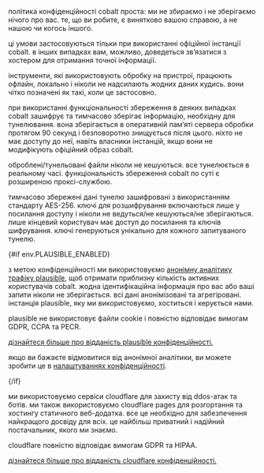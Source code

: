 <script lang="ts">
    import env from "$lib/env";
    import { t } from "$lib/i18n/translations";

    import SectionHeading from "$components/misc/SectionHeading.svelte";
</script>

<section id="general">
<SectionHeading
    title={$t("about.heading.general")}
    sectionId="general"
/>

політика конфіденційності cobalt проста: ми не збираємо і не зберігаємо нічого про вас. те, що ви робите, є винятково вашою справою, а не нашою чи когось іншого.

ці умови застосовуються тільки при використанні офіційної інстанції cobalt. в інших випадках вам, можливо, доведеться зв’язатися з хостером для отримання точної інформації.
</section>

<section id="local">
<SectionHeading
    title={$t("about.heading.local")}
    sectionId="local"
/>

інструменти, які використовують обробку на пристрої, працюють офлайн, локально і ніколи не надсилають жодних даних кудись. вони чітко позначені як такі, коли це застосовно.
</section>

<section id="saving">
<SectionHeading
    title={$t("about.heading.saving")}
    sectionId="saving"
/>

при використанні функціональності збереження в деяких випадках cobalt зашифрує та тимчасово зберігає інформацію, необхідну для тунелювання. вона зберігається в оперативній пам’яті сервера обробки протягом 90 секунд і безповоротно знищується після цього. ніхто не має доступу до неї, навіть власники інстанцій, якщо вони не модифікують офіційний образ cobalt.

оброблені/тунельовані файли ніколи не кешуються. все тунелюється в реальному часі. функціональність збереження cobalt по суті є розширеною проксі-службою.
</section>

<section id="encryption">
<SectionHeading
    title={$t("about.heading.encryption")}
    sectionId="encryption"
/>

тимчасово збережені дані тунелю зашифровані з використанням стандарту AES-256. ключі для розшифрування включаються лише у посилання доступу і ніколи не ведуться/не кешуються/не зберігаються. лише кінцевий користувач має доступ до посилання та ключів шифрування. ключі генеруються унікально для кожного запитуваного тунелю.
</section>

{#if env.PLAUSIBLE_ENABLED}
<section id="plausible">
<SectionHeading
    title={$t("about.heading.plausible")}
    sectionId="plausible"
/>

з метою конфіденційності ми використовуємо [анонімну аналітику трафіку plausible](https://plausible.io/), щоб отримати приблизну кількість активних користувачів cobalt. жодна ідентифікаційна інформація про вас або ваші запити ніколи не зберігається. всі дані анонімізовані та агрегіровані. інстанція plausible, яку ми використовуємо, хоститься і керується нами.

plausible не використовує файли cookie і повністю відповідає вимогам GDPR, CCPA та PECR.

[дізнайтеся більше про відданість plausible конфіденційності.](https://plausible.io/privacy-focused-web-analytics)

якщо ви бажаєте відмовитися від анонімної аналітики, ви можете зробити це в <a href="/settings/privacy#analytics">налаштуваннях конфіденційності</a>.
</section>
{/if}

<section id="cloudflare">
<SectionHeading
    title={$t("about.heading.cloudflare")}
    sectionId="cloudflare"
/>

ми використовуємо сервіси cloudflare для захисту від ddos-атак та ботів. ми також використовуємо cloudflare pages для розгортання та хостингу статичного веб-додатка. все це необхідно для забезпечення найкращого досвіду для всіх. це найбільш приватний і надійний постачальник, якого ми знаємо.

cloudflare повністю відповідає вимогам GDPR та HIPAA.

[дізнайтеся більше про відданість cloudflare конфіденційності.](https://www.cloudflare.com/trust-hub/privacy-and-data-protection/)
</section>

